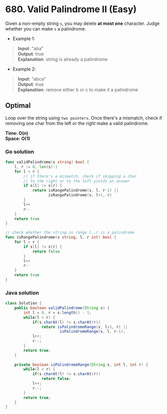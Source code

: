 # 680. Valid Palindrome II (Easy)

Given a non-empty string `s`, you may delete **at most one** character. Judge whether you can make
`s` a palindrome.

- Example 1:
> **Input**: "aba" <br>
> **Output**: true <br>
> **Explanation**: string is already a palindrome
- Example 2:
> **Input**: "abca" <br>
> **Output**: true <br>
> **Explanation**: remove either b or c to make it a palindrome

## Optimal
Loop over the string using `two pointers`. Once there's a mismatch, check if removing one char from
the left or the right make a valid palindrome.

**Time: O(n) <br> Space: O(1)**

### Go solution
```go
func validPalindrome(s string) bool {
    l, r := 0, len(s)-1
    for l < r {
        // if there's a mismatch, check if skipping a char
        // to the right or to the left yields an answer
        if s[l] != s[r] {
            return isRangePalindrome(s, l, r-1) || 
                   isRangePalindrome(s, l+1, r)
        }
        l++
        r--
    }
    return true
}

// check whether the string in range l..r is a palindrome
func isRangePalindrome(s string, l, r int) bool {
    for l < r {
        if s[l] != s[r] {
            return false
        }
        l++
        r--
    }
    return true
}
```
### Java solution
```java
class Solution {
    public boolean validPalindrome(String s) {
        int l = 0, r = s.length() - 1;
        while(l < r) {
            if(s.charAt(l) != s.charAt(r))
                return isPalindromeRange(s, l+1, r) ||
                        isPalindromeRange(s, l, r-1);
            l++;
            r--;
        }
        return true;
    }
    
    private boolean isPalindromeRange(String s, int l, int r) {
        while(l < r) {
            if(s.charAt(l) != s.charAt(r))
                return false;
            l++;
            r--;
        }
        return true;
    }
}
```